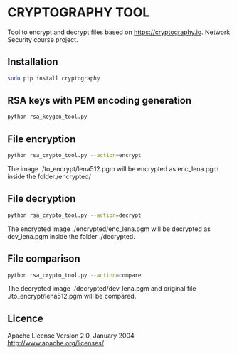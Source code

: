 # CRYPTOGRAPHY TOOL
Tool to encrypt and decrypt files based on https://cryptography.io.
Network Security course project.

## Installation  
```bash
sudo pip install cryptography
```

## RSA keys with PEM encoding generation  
```bash
python rsa_keygen_tool.py
```

## File encryption
```bash
python rsa_crypto_tool.py --action=encrypt
```
The image ./to_encrypt/lena512.pgm will be encrypted as enc_lena.pgm inside the folder./encrypted/

## File decryption
```bash
python rsa_crypto_tool.py --action=decrypt
```
The encrypted image ./encrypted/enc_lena.pgm will be decrypted as dev_lena.pgm inside the folder ./decrypted.

## File comparison
```bash
python rsa_crypto_tool.py --action=compare
```
The decrypted image ./decrypted/dev_lena.pgm and original file ./to_encrypt/lena512.pgm will be compared.


## Licence
Apache License Version 2.0, January 2004 http://www.apache.org/licenses/
